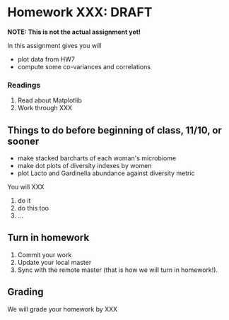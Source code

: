 # Homework XXX: ****DRAFT**** 

**NOTE: This is not the actual assignment yet!**

In this assignment gives you will 

* plot data from HW7
* compute some co-variances and correlations

### Readings
1. Read about Matplotlib
2. Work through XXX

## Things to do before beginning of class, **11/10**, or sooner
* make stacked barcharts of each woman's microbiome
* make dot plots of diversity indexes by women
* plot Lacto and Gardinella abundance against diversity metric

You will XXX

1. do it
2. do this too
3. ...
## Turn in homework

1. Commit your work
2. Update your local master
3. Sync with the remote master (that is how we will turn in homework!).

## Grading
We will grade your homework by XXX
